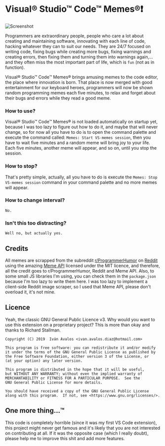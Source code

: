 # Visual® Studio™ Code™ Memes®❗️

![Screenshot](https://i.imgur.com/IifqwPW.png)

Programmers are extraordinary people, people who care a lot about creating and maintaining software, innovating with each line of code, hacking whatever they can to suit our needs. They are 24/7 focused on writing code, fixing bugs while creating more bugs, fixing warnings and creating errors, then fixing them and turning them into warnings again,... and they often miss the most important part of life, which is `fun` (not as in function).

Visual® Studio™ Code™️ Memes® brings amusing memes to the code editor, the place where innovation is born. That place is now merged with good entertainment for our keyboard heroes, programmers will now be shown random programming memes each five minutes, to relax and forget about their bugs and errors while they read a good meme.

### How to use?

Visual® Studio™ Code™️ Memes® is not loaded automatically on startup yet, because I was too lazy to figure out how to do it, and maybe that will never change, so for now all you have to do is to open the command palette and execute the command called: `Memes: Start VS-memes session`, then you have to wait five minutes and a random meme will bring joy to your life. Each five minutes, another meme will appear, and so on, until you stop the session.

### How to stop?

That's pretty simple, actually, all you have to do is execute the `Memes: Stop VS-memes session` command in your command palette and no more memes will appear.

### How to change interval?

	No.

### Isn't this too distracting?

	Well no, but actually yes.

## Credits

All memes are scrapped from the subreddit [r/ProgrammerHumor](https://reddit.com/r/ProgrammerHumor) on [Reddit](https://reddit.com) using the amazing [Meme API](https://github.com/R3l3ntl3ss/Meme_Api) licensed under the MIT licence, and therefore, all the credit goes to r/ProgrammerHumor, Reddit and Meme API. Also, to some small JS libraries I'm using, you can check them in the `package.json` because I'm too lazy to write them here. I was too lazy to implement a client-side Reddit image scraper, so I used that Meme API, please don't overload it, it's not mine.

## Licence

Yeah, the classic GNU General Public Licence v3. Why would you want to use this extension on a proprietary project? This is more than okay and thanks to Richard Stallman.
	
    Copyright (C) 2019  Iván Ávalos <ivan.avalos.diaz@hotmail.com>

    This program is free software: you can redistribute it and/or modify
    it under the terms of the GNU General Public License as published by
    the Free Software Foundation, either version 3 of the License, or
    (at your option) any later version.

    This program is distributed in the hope that it will be useful,
    but WITHOUT ANY WARRANTY; without even the implied warranty of
    MERCHANTABILITY or FITNESS FOR A PARTICULAR PURPOSE.  See the
    GNU General Public License for more details.

    You should have received a copy of the GNU General Public License
    along with this program.  If not, see <https://www.gnu.org/licenses/>.

## One more thing...™

This code is completely horrible (since it was my first VS Code extension), this project might never get famous and it's likely that you are not interested on contributing at all. If it was the opposite case (which I really doubt), please help me to improve this shit and add more features.